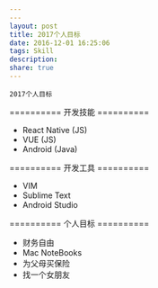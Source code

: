 ```yaml
---
---
layout: post
title: 2017个人目标
date: 2016-12-01 16:25:06
tags: Skill
description: 
share: true
---
```


    2017个人目标

========== 开发技能 ==========

* React Native (JS)
* VUE (JS)
* Android (Java)

========== 开发工具 ==========

* VIM 
* Sublime Text
* Android Studio

========== 个人目标 ==========

* 财务自由
* Mac NoteBooks
* 为父母买保险
* 找一个女朋友